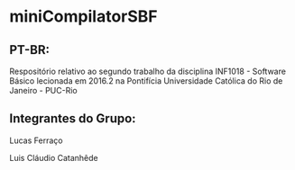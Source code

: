 # miniCompilatorSBF

## PT-BR:
Respositório relativo ao segundo trabalho da disciplina INF1018 - Software Básico
lecionada em 2016.2 na Pontifícia Universidade Católica do Rio de Janeiro - PUC-Rio

## Integrantes do Grupo:

Lucas Ferraço

Luis Cláudio Catanhêde
